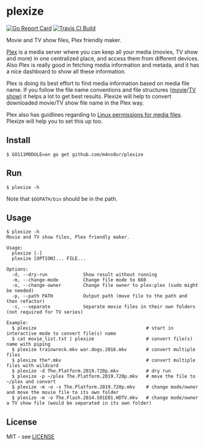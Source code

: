 # plexize
[![Go Report Card](https://goreportcard.com/badge/github.com/m4ns0ur/plexize)](https://goreportcard.com/report/github.com/m4ns0ur/plexize) [![Travis CI Build](https://travis-ci.org/m4ns0ur/plexize.svg?branch=master)](https://travis-ci.com/github/m4ns0ur/plexize)

Movie and TV show files, Plex friendly maker.

[Plex](https://www.plex.tv/) is a media server where you can keep all your media (movies, TV show and more) in one centralized place, and access them from different devices. Also Plex is really good in fetching media information and metada, and it has a nice dashboard to show all these information.

Plex is doing its best effort to find media information based on media file name. If you follow the file name conventions and file structures ([movie](https://support.plex.tv/articles/naming-and-organizing-your-movie-media-files/)/[TV show](https://support.plex.tv/articles/naming-and-organizing-your-tv-show-files/)) it helps a lot to get best results. Plexize will help to convert downloaded movie/TV show file name in the Plex way.

Plex also has guidlines regarding to [Linux permissions for media files](https://support.plex.tv/articles/200288596-linux-permissions-guide/). Plexize will help you to set this up too.

## Install
`$ GO111MODULE=on go get github.com/m4ns0ur/plexize`

## Run
`$ plexize -h`

Note that `$GOPATH/bin` should be in the path.

## Usage
```
$ plexize -h
Movie and TV show files, Plex friendly maker.

Usage:
  plexize [-]
  plexize [OPTION]... FILE...

Options:
  -d, --dry-run             Show result without running
  -m, --change-mode         Change file mode to 660
  -o, --change-owner        Change file owner to plex:plex (sudo might be needed)
  -p, --path PATH           Output path (move file to the path and then refactor)
  -s, --separate            Separate movie files in their own folders (not required for TV series)

Example:
  $ plexize                                        # start in interactive mode to convert file(s) name
  $ cat movie_list.txt | plexize                   # convert file(s) name with piping
  $ plexize trainwreck.mkv war.dogs.2016.mkv       # convert multiple files
  $ plexize the*.mkv                               # convert multiple files with wildcard
  $ plexize -d The.Platform.2019.720p.mkv          # dry run
  $ plexize -p ~/plex The.Platform.2019.720p.mkv   # move the file to ~/plex and convert
  $ plexize -m -o -s The.Platform.2019.720p.mkv    # change mode/owner and move the movie file to its own folder
  $ plexize -m -o The.Flash.2014.S01E01.HDTV.mkv   # change mode/owner a TV show file (would be separated in its own folder)
```

## License
MIT - see [LICENSE][license]

[license]: https://github.com/m4ns0ur/covid/blob/master/LICENSE
